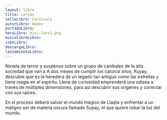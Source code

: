 ```yaml
---
layout: libro
title: Larvas
selloLibro: Carnivale
autorLibro: Hamev
portadaLibro: 
heroLibro: mini-larv1.png
buscalibreLibro:
isbnLibro: 
descargaLibro: 
lanzamientoLibro: 
---
```

Novela de terror y suspenso sobre un grupo de caníbales de la alta sociedad que van a A dos meses de cumplir los catorce años, Kuyay, descubre que es la heredera de un legado tan antiguo como las estrellas y tiene magia en el espíritu. Llena de curiosidad emprenderá una odisea a través de múltiples dimensiones, para así descubrir sus orígenes y conectar con sus raíces.

En el proceso deberá salvar el mundo mágico de Llaqta y enfrentar a un maligno ser de materia oscura llamado Supay, el que quiere robar la luz del mundo.